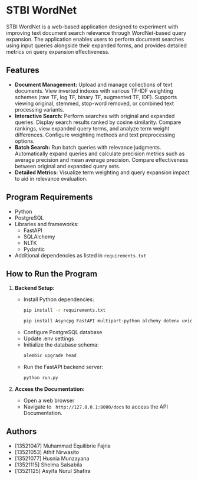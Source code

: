 # STBI WordNet
STBI WordNet is a web-based application designed to experiment with improving text document search relevance through WordNet-based query expansion. The application enables users to perform document searches using input queries alongside their expanded forms, and provides detailed metrics on query expansion effectiveness.

## Features

- **Document Management:** Upload and manage collections of text documents. View inverted indexes with various TF-IDF weighting schemes (raw TF, log TF, binary TF, augmented TF, IDF). Supports viewing original, stemmed, stop-word removed, or combined text processing variants.  
- **Interactive Search:** Perform searches with original and expanded queries. Display search results ranked by cosine similarity. Compare rankings, view expanded query terms, and analyze term weight differences. Configure weighting methods and text preprocessing options.  
- **Batch Search:** Run batch queries with relevance judgments. Automatically expand queries and calculate precision metrics such as average precision and mean average precision. Compare effectiveness between original and expanded query sets.  
- **Detailed Metrics:** Visualize term weighting and query expansion impact to aid in relevance evaluation.

## Program Requirements

- Python 
- PostgreSQL 
- Libraries and frameworks:  
  - FastAPI
  - SQLAlchemy
  - NLTK
  - Pydantic  
- Additional dependencies as listed in `requirements.txt`

## How to Run the Program

1. **Backend Setup:**  
   - Install Python dependencies:  
     ```bash
     pip install -r requirements.txt
     ```
     ```bash
     pip install Asyncpg FastAPI multipart-python alchemy dotenv uvicorn alembic psycopg2 aiofiles
     ```
   - Configure PostgreSQL database
   - Update .env settings  
   - Initialize the database schema:
     ```bash
     alembic upgrade head
     ```
   - Run the FastAPI backend server:  
     ```bash
     python run.py
     ```


2. **Access the Documentation:**  
   - Open a web browser
   - Navigate to ` http://127.0.0.1:8000/docs` to access the API Documentation.

## Authors
- [13521047] Muhammad Equilibrie Fajria  
- [13521053] Athif Nirwasito  
- [13521077] Husnia Munzayana  
- [13521115] Shelma Salsabila  
- [13521125] Asyifa Nurul Shafira  
